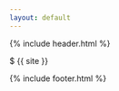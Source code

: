 ```yaml
---
layout: default
---
```


{% include header.html %}

<a href="/"></a>

$ {{ site }}

{% include footer.html %}
